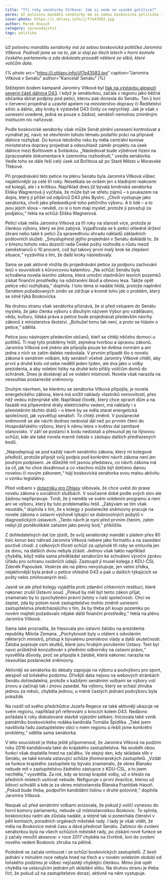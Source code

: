 ```yaml
---
title: "Tři roky senátorky Vítkové: Jak si vede ve vysoké politice?"
perex: Už polovinu mandátu senátorky má za sebou boskovická politička Jaromíra Vítková. Podívali jsme se na to, jak si stojí po třech letech v horní komoře českého parlamentu.
cover-photo: https://i.ohlasy.info/i/f7e43583.jpg
author: Marek Osouch
category: zpravodajství
tags: politika
---
```


*Už polovinu mandátu senátorky má za sebou boskovická politička Jaromíra Vítková. Podívali jsme se na to, jak si stojí po třech letech v horní komoře českého parlamentu a zda dokázala prosadit některé ze slibů, které voličům dala.*

{% photo src="https://i.ohlasy.info/i/f7e43583.jpg" caption="Jaromíra Vítková v Senátu" author="Kancelář Senátu" /%}

Stěžejním bodem kampaně Jaromíry Vítkové byl [tlak na výstavbu alespoň severní části dálnice D43](https://ohlasy.info/clanky/2016/10/rozhovor-vitkova.html). I když je senátorkou, začala v regionu jako běžná občanka sbírat podpisy pod petici, kterou pak donesla do Senátu. Ten ji loni v červenci projednal a uzavřel apelem na ministerstvo dopravy či Ředitelství silnic a dálnic, aby kroky k výstavbě D43 činily co nejrychleji. Jak je však v usnesení uvedené, jedná se pouze o žádost, senátoři nemohou zmíněným institucím nic nařizovat.

Podle boskovické senátorky však může Senát plnění usnesení kontrolovat a vymáhat jej, navíc se otevřením tohoto tématu podařilo práci na přípravě dálnice rozhýbat. Do konce letošního roku by měla centrální komise ministerstva dopravy projednat a odsouhlasit záměr projektu na úsek dálnice mezi Bořitovem a Svitávkou. „Následovat bude výběrové řízení na zpracovatele dokumentace k územnímu rozhodnutí,“ uvedla senátorka. Vedle toho se dále řeší celý úsek od Bořitova až po Staré Město u Moravské Třebové.

Při projednávání této petice na plénu Senátu byla Jaromíra Vítková vůbec nejaktivnější za celé tři roky. Nesetkala se ovšem jen s kladnými reakcemi od kolegů, ale i s kritikou. Například dnes již bývalá brněnská senátorka Eliška Wagnerová jí vyčítala, že může být ve střetu zájmů – s poukazem na dopis, který jí přišel od odpůrců D43 přes Bystrc. „Chvíli vystupuje jako senátorka, chvíli jako předsedkyně toho petičního výboru. A ti lidé – a to jsou jejich slova – nevědí, co si o tom mají myslet, protože ji považují za podjatou,“ řekla na schůzi Eliška Wagnerová.

Peticí však měla Jaromíra Vítková za tři roky na starosti více, protože je členkou výboru, který se jimi zabývá. Vyjadřovala se k petici ohledně držení zbraní nebo také k petici Za spravedlivou úhradu nákladů základních poštovních služeb. „Smysluplnost jejího projednání v Senátu dokládá to, že v březnu tohoto roku dozorčí rada České pošty rozhodla o růstu mezd zaměstnanců o 10 procent, což byl takový první malý krok ke zlepšení situace,“ vyzdvihla s tím, že další kroky následovaly.

Sama se pak aktivně vložila do projednávání petice za podporu zachování lesů v souvislosti s kůrovcovou kalamitou. „Na schůzi Senátu byla schválena novela lesního zákona, která umožní vlastníkům lesních pozemků získat finanční prostředky na odstranění škod a obnovu lesa. Takže opět petice věci rozhýbala,“ doplnila. I toto téma si nadále hlídá, protože naplnění Senátem požadovaných změn se zdržuje a kromě toho jde o problém, který se silně týká Boskovicka.

Na druhou stranu však senátorka přiznává, že si před vstupem do Senátu myslela, že jako členka výboru s dlouhým názvem Výbor pro vzdělávání, vědu, kulturu, lidská práva a petice bude projednávat především návrhy zákonů z ministerstva školství. „Bohužel tomu tak není, a proto se hlásím o petice,“ sdělila.

Petice jsou nástrojem především občanů, kteří se chtějí něčeho domoci u politiků. Ti mají tyto problémy řešit, zejména tvorbou a úpravou zákonů. Jaromíra Vítková své jméno ale připojila pouze ke dvěma normám a ani jedna z nich se zatím daleko nedostala. V prvním případě šlo o novelu zákona k senátním volbám, kdy senátoři včetně Jaromíry Vítkové chtěli, aby první a druhé kolo od sebe nedělil jeden týden, ale dva jako u volby prezidenta, a aby volební lístky na druhé kolo přišly voličům domů do schránek. Dnes je dostávají až ve volební místnosti. Novela však narazila na nesouhlas poslanecké sněmovny.

Druhým návrhem, ke kterému se senátorka Vítková připojila, je novela energetického zákona, která má snížit náklady vlastníků nemovitostí, přes něž vedou inženýrské sítě. Například člověk, který chce opravit dům a na fasádě má připevněné dráty elektrického vedení, má náklady i s přemístěním těchto drátů – o které by se měla starat energetická společnost, jak vysvětlují senátoři. To chtějí změnit. V poslanecké sněmovně se ale návrh dodnes nedostal dál než po prvním čtení do Hospodářského výboru, který k němu letos v květnu dal zamítavé stanovisko. V září se poslanci k bodu nedostali a přesunuli jej na říjnovou schůzi, kde ale také novela marně čekala v zástupu dalších předřazených bodů.

„Nepodepisuji se pod každý návrh senátního zákona, který mi kolegové předloží, protože připojit svůj podpis pod konkrétní návrh zákona není jen pouhým podpisem. Je důležité mít jasnou představu, co návrh zákona má za cíl, jak ho chce dosáhnout a co všechno může být dotčeno danou novelou či novým zákonem,“ hájí boskovická senátorka svou malou aktivitu u vzniku legislativy.

Před volbami v [dotazníku pro Ohlasy](https://ohlasy.info/clanky/2016/09/dotaznik-vitkova.html) slibovala, že chce uvést do praxe novelu zákona o sociálních službách. V současné době podle svých slov ale žádnou nepřipravuje. Tvrdí, že ji neměla ve svém volebním programu a není ani ve výboru, který by tuto problematiku řešil. „Zabývám se tím však neustále,“ doplnila s tím, že s kolegy z poslanecké sněmovny pracuje na novele zákona o ústavní výchově týkající se dobrovolných pobytů v diagnostických ústavech. „Tento návrh je nyní před prvním čtením, zatím nebyl již poněkolikáté zařazen jako pevný bod,“ přiblížila.

Z dohledatelných dat lze zjistit, že svůj senátorský mandát s platem přes 80 tisíc korun bez náhrad Jaromíra Vítková nebere jako formalitu a na zasedání poctivě chodí: z celkových třiceti schůzí za uplynulé tři roky se omluvila jen ze dvou, na dalších dvou nebyla zčásti. Jednou však takto například chyběla, když měla sama předkládat senátorům ke schválení výroční zprávu Úřadu pro ochranu osobních údajů. Zastoupit ji musel kolega z KDU-ČSL Zdeněk Papoušek. Veskrze ale na plénu nevystupuje, jen velmi zřídka, nejaktivnější byla právě u petice ohledně D43 a pak u dalších týkajících se pošty nebo zmiňovaných lesů.

Jasně se ale před kolegy vyjádřila proti zdanění církevních restitucí, které nakonec zrušil Ústavní soud. „Pokud by měl být tento zákon přijat, znamenalo by to zpochybnění právní jistoty v naší společnosti. Chci se zeptat, zda by potom nové zastupitelstvo mohlo změnit usnesení zastupitelstva předcházejícího s tím, že by třeba při koupi pozemku po novém majiteli požadovalo nějaké další finanční prostředky,“ řekla na plénu Jaromíra Vítková. 

Sama také prozradila, že hlasovala pro ústavní žalobu na prezidenta republiky Miloše Zemana. „Pochybnosti byly u otálení s odvoláním některých ministrů, přístup k bývalému premiérovi vlády a další skutečnosti. Žaloba popisuje osm skutků, které jsou hrubým porušením Ústavy. Text byl navíc průběžně konzultován s předními odborníky na ústavní právo,“ vysvětlila důvody, proč se připojila k žalobě, která nakonec narazila na nesouhlas poslanecké sněmovny.

Aktivněji se senátorka do debaty zapojuje na výboru a podvýboru pro sport, alespoň od loňského podzimu. Dřívější data nejsou na webových stránkách Senátu dohledatelná, protože s každými senátními volbami se výbory volí znovu a začínají tak i znovu zasedat. Na výboru, který se schází zhruba jednou za měsíc, chyběla jednou, u méně častých jednání podvýboru byla pokaždé.

Na rozdíl od svého předchůdce Jozefa Regece se také aktivněji ukazuje ve svém regionu, například při referování o krocích kolem D43. Nedávno pořádala k roky diskutované stavbě výjezdní setkání. Iniciovala také vznik památníku boskovického rodáka kardinála Tomáše Špidlíka. „Také jsem navštívila řadu zastupitelstev obcí v mém regionu a řešili jsme konkrétní problémy,“ sdělila sama senátorka.

V této souvislosti je třeba ještě připomenout, že Jaromíra Vítková na podzim roku 2016 kandidovala také do krajského zastupitelstva. Na souběh obou funkcí však doplatila hned na začátku. Ve stejný den, kdy skládala slib v Senátu, se také konala ustavující schůze jihomoravských zastupitelů. „Vzdát se funkce krajského zastupitele by bývalo znamenalo, že okres Blansko nebude mít v zastupitelstvu žádného zástupce z KDU-ČSL, a to jsem nechtěla,“ vysvětlila. Za rok, kdy se konají krajské volby, už o křeslo na předních místech usilovat nebude. Nefiguruje v první dvacítce, kterou už lidovci schválili a kde je za okres místostarosta Blanska František Hasoň. „Pokud bude třeba, podpořím kandidátní listinu v druhé polovině,“ doplnila Jaromíra Vítková.

Naopak už před senátními volbami avizovala, že pokud ji voliči vynesou do horní komory parlamentu, nebude už místostarostkou Boskovic. To splnila, boskovickou radní ale zůstala nadále, a stejně tak si ponechala členství v pěti komisích, poradních orgánech městské rady. I tady je však vidět, že měla na Boskovice méně času a dává přednost Senátu. Zatímco do zvolení senátorkou byla na všech schůzích městské rady, po získání nové funkce se jí začaly množit absence: v roce 2017 chyběla na čtvrtině, loni do zvolení nového vedení Boskovic zhruba na pětině.

Podobně se začala omlouvat i ze schůzí boskovických zastupitelů. Z šesti jednání v minulém roce nebyla hned na třech a v novém volebním období od loňského podzimu je vůbec nejčastěji chybějící členkou. Mimo jiné opět chyběla na ustavujícím jednání při skládání slibu. Na druhou stranu je třeba říct, že pokud už na zastupitelstvo dorazí, aktivně na něm vystupuje.
